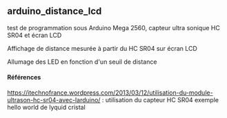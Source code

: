 ## arduino_distance_lcd

test de programmation sous Arduino Mega 2560, capteur ultra sonique HC SR04 et écran LCD


Affichage de distance mesurée à partir du HC SR04 sur écran LCD


Allumage des LED en fonction d'un seuil de distance


#### Références
https://itechnofrance.wordpress.com/2013/03/12/utilisation-du-module-ultrason-hc-sr04-avec-larduino/ : utilisation du capteur HC SR04
exemple hello world de lyquid cristal
